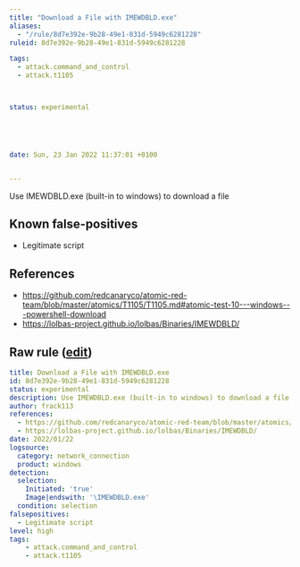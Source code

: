 ```yaml
---
title: "Download a File with IMEWDBLD.exe"
aliases:
  - "/rule/8d7e392e-9b28-49e1-831d-5949c6281228"
ruleid: 8d7e392e-9b28-49e1-831d-5949c6281228

tags:
  - attack.command_and_control
  - attack.t1105



status: experimental





date: Sun, 23 Jan 2022 11:37:01 +0100


---
```


Use IMEWDBLD.exe (built-in to windows) to download a file

<!--more-->


## Known false-positives

* Legitimate script



## References

* https://github.com/redcanaryco/atomic-red-team/blob/master/atomics/T1105/T1105.md#atomic-test-10---windows---powershell-download
* https://lolbas-project.github.io/lolbas/Binaries/IMEWDBLD/


## Raw rule ([edit](https://github.com/SigmaHQ/sigma/edit/master/rules/windows/network_connection/net_connection_win_imewdbld.yml))
```yaml
title: Download a File with IMEWDBLD.exe
id: 8d7e392e-9b28-49e1-831d-5949c6281228
status: experimental
description: Use IMEWDBLD.exe (built-in to windows) to download a file
author: frack113
references:
  - https://github.com/redcanaryco/atomic-red-team/blob/master/atomics/T1105/T1105.md#atomic-test-10---windows---powershell-download
  - https://lolbas-project.github.io/lolbas/Binaries/IMEWDBLD/
date: 2022/01/22
logsource:
  category: network_connection
  product: windows
detection:
  selection:
    Initiated: 'true'
    Image|endswith: '\IMEWDBLD.exe'
  condition: selection
falsepositives:
  - Legitimate script
level: high
tags:
    - attack.command_and_control
    - attack.t1105
```
